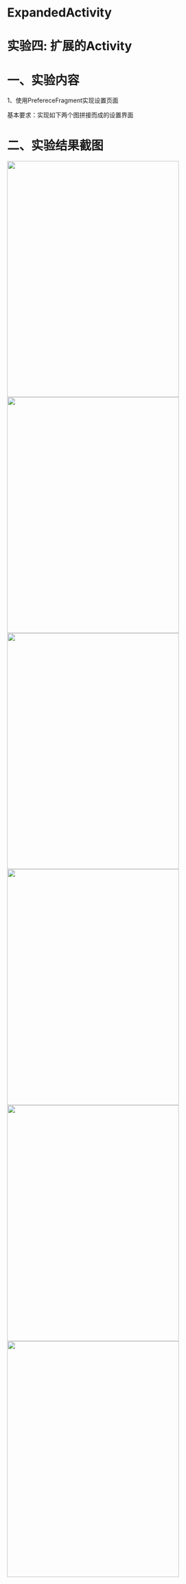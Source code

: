 # ExpandedActivity
# 实验四: 扩展的Activity

# 一、实验内容

1、使用PrefereceFragment实现设置页面

基本要求：实现如下两个图拼接而成的设置界面

# 二、实验结果截图

<image width=400 height=550 src="https://github.com/407470937/Photos/blob/master/Test04/Test0401.PNG">

<image width=400 height=550 src="https://github.com/407470937/Photos/blob/master/Test04/Test0402.PNG">

<image width=400 height=550 src="https://github.com/407470937/Photos/blob/master/Test04/Test0403.PNG">

<image width=400 height=550 src="https://github.com/407470937/Photos/blob/master/Test04/Test0404.PNG">

<image width=400 height=550 src="https://github.com/407470937/Photos/blob/master/Test04/Test0405.PNG">

<image width=400 height=550 src="https://github.com/407470937/Photos/blob/master/Test04/Test0406.PNG">
